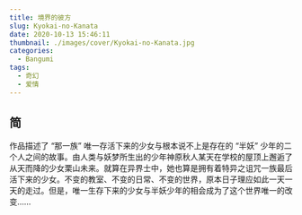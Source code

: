 ```yaml
---
title: 境界的彼方
slug: Kyokai-no-Kanata
date: 2020-10-13 15:46:11
thumbnail: ./images/cover/Kyokai-no-Kanata.jpg
categories:
  - Bangumi
tags:
  - 奇幻
  - 爱情
---
```


## 简

作品描述了 “那一族” 唯一存活下来的少女与根本说不上是存在的 “半妖” 少年的二个人之间的故事。由人类与妖梦所生出的少年神原秋人某天在学校的屋顶上邂逅了从天而降的少女栗山未来。就算在异界士中，她也算是拥有着特异之诅咒一族最后活下来的少女。不变的教室、不变的日常、不变的世界，原本日子理应如此一天一天的走过。但是，唯一生存下来的少女与半妖少年的相会成为了这个世界唯一的改变……
